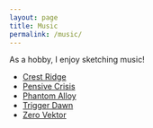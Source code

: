 ```yaml
---
layout: page
title: Music
permalink: /music/
---
```


As a hobby, I enjoy sketching music!

- [Crest Ridge](https://www.beepbox.co/#9n31sbk9l00e0ft2Qa7g0fj07r0i0o311T0v1u13f10o5q00d03w5h1E0T1v1u17f0q00d03A1F0B0Q200ePb793E3617628637T1v1u16f0q00d03A0F0B0Q0000Pff00E1617T4v1uf0f0q011z6666ji8k8k3jSBKSJJAArriiiiii07JCABrzrrrrrrr00YrkqHrsrrrrjr005zrAqzrjzrrqr1jRjrqGGrrzsrsA099ijrABJJJIAzrrtirqrqjqixzsrAjrqjiqaqqysttAJqjikikrizrHtBJJAzArzrIsRCITKSS099ijrAJS____Qg99habbCAYrDzh00E0b4zg000004Dw0000id000lx8QlBpmlBpn4zhmlBpmlBsp258ITE-k9JGrvWPuzAPIDEYS-QPXgjjeCUvECLQkTjYFDVYiUDymp-gXdM_gpCLXJCWvK-bLNtKbLy-YbZWbW2Zd7NghQ4t178YAnQ7vBdQ_2zgEFK7U9HZ7pjfPUDNf4YjUBNf4YjUDNf4YjUDN9RVf5QPD3Qk3Qnd6g248YEDpEOG8YEDsPAlgWpOytCsGIEvaHa7EZhl2fCyvGG8YEDWyG7VEDWGIEvaHa7EZhl2fCyvGG8YEDWyG7VEDWGIEvaHa7EZhl2fCyvGG8YEDWyG7VEDWGIEvaHa7EZhl2fCyvGG8YEDEkwNi4zAaooF6NhN74kp6hN0)
- [Pensive Crisis](https://www.beepbox.co/#9n31sbk0l00e0ft3Ma7g0fj08r0i0o222T0v1u13f10o5q00d03w5h1E0T1v1u17f0q00d03A1F0B0Q200ePb793E3617628637T1v1u16f0q00d03A0F0B0Q0000Pff00E1617T4v1uf0f0q011z6666ji8k8k3jSBKSJJAArriiiiii07JCABrzrrrrrrr00YrkqHrsrrrrjr005zrAqzrjzrrqr1jRjrqGGrrzsrsA099ijrABJJJIAzrrtirqrqjqixzsrAjrqjiqaqqysttAJqjikikrizrHtBJJAzArzrIsRCITKSS099ijrAJS____Qg99habbCAYrDzh00E0b000id18Q4zlllg004w0i018Q4zgid18Q4h4i4hch514p26CIR-eaFAXZCzX4FDBSFAYnQOFALw0O-Ti-CtKGpe_OXFDBSFALJQLJQLFCPuz-X4RSq_73pE-YOXOXOXw0HtCLrKnunununtglBjnIPbLbLbLbKXHtCLrKnunununtnmlhpXyGV5zIVlCLU2kOnRWnSsnQPPllCPBq5dmjBq5dmjBkR-AEf5Z2wYnQa2-0bXO-zkEf5Z2wXZd7PhOl1ULEk5ZhvknQqB1T-jgFEPx7ghM96Aza8YGWCyIzOOfB2ewzG8QyB2R5d8KihR4uQhYEhQ4th6Ohw5Xbd6hteslBjC4uUhYEhQ4th7AQAtd97A4ughZAchX97BkhXp7BRKRkpBAuUhYKx7IAunh7JAunmVlhCmhXx7OW4uOhVt4uShVtrBl6pp7K4vbEhQOhROhYn97BPpdkQPpf4rAV0)
- [Phantom Alloy](https://www.beepbox.co/#9n31sbk2l00e0jt2Ma7g0jj08r1i0o334T0v2u13f10o5q00d03w5h1E0T1v1u17f0q00d03A1F0B0Q200ePb793E3617628637T1v1u16f0q00d03A0F0B0Q0000Pff00E1617T4v1uf0f0q011z6666ji8k8k3jSBKSJJAArriiiiii07JCABrzrrrrrrr00YrkqHrsrrrrjr005zrAqzrjzrrqr1jRjrqGGrrzsrsA099ijrABJJJIAzrrtirqrqjqixzsrAjrqjiqaqqysttAJqjikikrizrHtBJJAzArzrIsRCITKSS099ijrAJS____Qg99habbCAYrDzh00E0b0000018QlDxmu18V4zgid000lDw0018Q4zg000084zgid18QlDxmu0p29JIQv6Gp8WpFAzFCCieCqp8WpFCCqpOaqCieCqp8WpFAzFCCieFaxigjAkIfWCieCqp8WpFAzFCCieCp8e02J2RFap8WpFAzFCCjnLiEkA4V5aPubU_CrnNaUACN8bBxc3_DOPcmqfzlcAtcQOhQPj97jdcAtcQPjdcWpkOhQPj97jdcAtcQOhQPjdcQPFBj97jdcAtcQOhQPj97jdcQPjeClcAtcQOhQPj9QZdULMjq_f4C0s2o5P6lStkOhQPj97jdcDjSqfzlcAtcQOhQPj97jdcAtcQPjdcV5dj97jdcAtcQOhQPj97kBgF89Oam7Zj97jdcAtcQOhQPj97jcA701mxqQBcAtcQOhQPj9HTFkai2syA9UKVEYx46GGGGGGGmqc2ZjaqcD8D9EO9FD9O9OqcCkODkrBLrNjejAjAQp4QPAV4Vd6jeVhKmtL5cVehejhAjjejAjAQpcXB6VpSYkPAV4Vd6hdcVehejhpt8mnd6p82GGjhBp5lBkp5lllpmhlpl6ldsXhLTZPtllmlAlmlhAllllBp5lBkpkRKQrJLsTlllBp5lBkp5lllpmhlpl6ldrJ6XrTdRllpmhlljmlAjlllBp5lBkcQpJnPvdIw)
- [Trigger Dawn](https://www.beepbox.co/#9n31sbk0l00e0jt44a7g0jj07r1i0o323T0v1u13f10o5q00d03w5h1E0T1v1u17f0q00d03A1F0B0Q200ePb793E3617628637T1v1u16f0q00d03A0F0B0Q0000Pff00E1617T4v1uf0f0q011z6666ji8k8k3jSBKSJJAArriiiiii07JCABrzrrrrrrr00YrkqHrsrrrrjr005zrAqzrjzrrqr1jRjrqGGrrzsrsA099ijrABJJJIAzrrtirqrqjqixzsrAjrqjiqaqqysttAJqjikikrizrHtBJJAzArzrIsRCITKSS099ijrAJS____Qg99habbCAYrDzh00E0b0000018QlDxmu18Q4zgid000lDw0018Q4zk0u01U4zgid18QlDxmu0p25PIR-4aGKCqpFCCqpwZSWJSCqpFCCqppEZ7GXVKGXFCCqpFCCq1dCbcFCys-G-8WX8WMGMyfAOFELpKfVBCR-GIR_4GsbSrL-pVdarb-9DyhePaD2_ypFH-5R55555exjhhhhhhFkQkkkkkW5d52qfCwzE8Wa2fAaiZdN_2rnVX2ALjt_NOld5555d6xjhhhhhjjnUiCyyyyy3RaGaaaa4QuzjOBd55555CFlhhAS4tp7jihYFnhgteIR_EyA8LpKfVBCR-hePaDyZCX_Crd6s2cJd6ipt1BQ4t97Op6nACngpt1BYyhBV9BQ6nghQAv9ApuipuheghQkQQ4sRY2AVKyjbCLh9Pt4CnduyjCW9cKqZ4DdQipo)
- [Zero Vektor](https://www.beepbox.co/#9n31sbkbl00e0ft3Ca7g0fj08r1i0o311T0v1u13f10o5q00d03w5h1E0T1v1u17f0q00d03A1F0B0Q200ePb793E3617628637T1v1u16f0q00d03A0F0B0Q0000Pff00E1617T4v1uf0f0q011z6666ji8k8k3jSBKSJJAArriiiiii07JCABrzrrrrrrr00YrkqHrsrrrrjr005zrAqzrjzrrqr1jRjrqGGrrzsrsA099ijrABJJJIAzrrtirqrqjqixzsrAjrqjiqaqqysttAJqjikikrizrHtBJJAzArzrIsRCITKSS099ijrAJS____Qg99habbCAYrDzh00E0b4zhmu000000id18QlDxmu18Q4zhmu5pU4zhmu18QlDwp27FKCLYvgmmf8Xdy_-aq9ao1kUDD__zOenVTBbdvPe0yD4ToYvzR-Ynv__JsmLhlSjnGFAWt04KDzYvu1skDd7xi9jlkRldkV8WqGGGGGGGGGGGGD56Rlllllllli_NXiDOCndy_1w74SEWuaKx715QTE_2CWvz0sDM7lOD8QYDN7kFH-1HQk4t17hE4t17h04t17hF6LhghQ4t614t17hkhQ4t5dN_j9jhYQ77Yhkkkph7hghQk4vqrePgsvpH-GkPjdcIQv097jdcAtcQOhHd6s68WpjhAVah7lh7j97AkQAuj97FAhV5d97AOhQOhV5d97AOhWp4tcVejh7lh7j97AkQAuj97FAhV5d97AOhQOhV5d97AOhTd6jd2dCzaFd6jAQhXlkhVl4t5rlh7IPh7GGx7ARrd4uRl4tlkhVcXmlh7Jlh7GGx7BlIVd4uRl4ulh7hmRBlApl4vpCx7APleRjJlh7llp5eRlkAuRlr0)